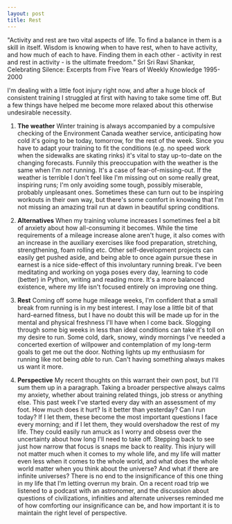 ```yaml
---
layout: post
title: Rest
---
```


<div class="message">
  "Activity and rest are two vital aspects of life. To find a balance in them is a skill in itself. Wisdom is knowing when to have rest, when to have activity, and how much of each to have. Finding them in each other - activity in rest and rest in activity - is the ultimate freedom.” Sri Sri Ravi Shankar, Celebrating Silence: Excerpts from Five Years of Weekly Knowledge 1995-2000
</div>

I'm dealing with a little foot injury right now, and after a huge block of consistent training I struggled at first with having to take some time off. But a few things have helped me become more relaxed about this otherwise undesirable necessity.

1) **The weather** Winter training is always accompanied by a compulsive checking of the Environment Canada weather service, anticipating how cold it's going to be today, tomorrow, for the rest of the week. Since you have to adapt your training to fit the conditions (e.g. no speed work when the sidewalks are skating rinks) it's vital to stay up-to-date on the changing forecasts. Funnily this preoccupation with the weather is the same when I'm _not_ running. It's a case of fear-of-missing-out. If the weather is terrible I don't feel like I'm missing out on some really great, inspiring runs; I'm only avoiding some tough, possibly miserable, probably unpleasant ones. Sometimes these can turn out to be inspiring workouts in their own way, but there's some comfort in knowing that I'm not missing an amazing trail run at dawn in beautiful spring conditions. 

2) **Alternatives** When my training volume increases I sometimes feel a bit of anxiety about how all-consuming it becomes. While the time requirements of a mileage increase alone aren't huge, it also comes with an increase in the auxiliary exercises like food preparation, stretching, strengthening, foam rolling etc. Other self-development projects can easily get pushed aside, and being able to once again pursue these in earnest is a nice side-effect of this involuntary running break. I've been meditating and working on yoga poses every day, learning to code (better) in Python, writing and reading more. It's a more balanced existence, where my life isn't focused entirely on improving one thing. 

3) **Rest** Coming off some huge mileage weeks, I'm confident that a small break from running is in my best interest. I may lose a little bit of that hard-earned fitness, but I have no doubt this will be made up for in the mental and physical freshness I'll have when I come back. Slogging through some big weeks in less than ideal conditions can take it's toll on my desire to run. Some cold, dark, snowy, windy mornings I've needed a concerted exertion of willpower and contemplation of my long-term goals to get me out the door. Nothing lights up my enthusiasm for running like not being _able_ to run. Can't having something always makes us want it more. 

4) **Perspective** My recent thoughts on this warrant their own post, but I'll sum them up in a paragraph. Taking a broader perspective always calms my anxiety, whether about training related things, job stress or anything else. This past week I've started every day with an assessment of my foot. How much does it hurt? Is it better than yesterday? Can I run today? If I let them, these become the most important questions I face every morning; and if I let them, they would overshadow the rest of my life. They could easily run amuck as I worry and obsess over the uncertainty about how long I'll need to take off. Stepping back to see just how narrow that focus is snaps me back to reality. This injury will not matter much when it comes to my whole life, and my life will matter even less when it comes to the whole world, and what does the whole world matter when you think about the universe? And what if there are infinite universes? There is no end to the insignificance of this one thing in my life that I'm letting overrun my brain. On a recent road trip we listened to a podcast with an astronomer, and the discussion about questions of civilizations, infinities and alternate universes reminded me of how comforting our insignificance can be, and how important it is to maintain the right level of perspective.
